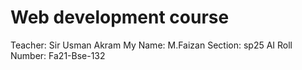 # Web development course
Teacher: Sir Usman Akram
My Name: M.Faizan
Section: sp25 AI
Roll Number: Fa21-Bse-132
